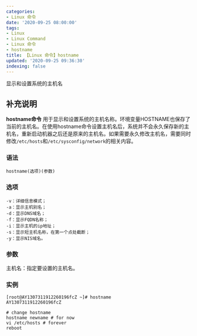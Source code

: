 ```yaml
---
categories:
- Linux 命令
date: '2020-09-25 08:00:00'
tags:
- Linux
- Linux Command
- Linux 命令
- hostname
title: 【Linux 命令】hostname
updated: '2020-09-25 09:36:30'
indexing: false
---
```


显示和设置系统的主机名

## 补充说明

**hostname命令** 用于显示和设置系统的主机名称。环境变量HOSTNAME也保存了当前的主机名。在使用hostname命令设置主机名后，系统并不会永久保存新的主机名，重新启动机器之后还是原来的主机名。如果需要永久修改主机名，需要同时修改`/etc/hosts`和`/etc/sysconfig/network`的相关内容。

### 语法

```shell
hostname(选项)(参数)
```

### 选项

```shell
-v：详细信息模式；
-a：显示主机别名；
-d：显示DNS域名；
-f：显示FQDN名称；
-i：显示主机的ip地址；
-s：显示短主机名称，在第一个点处截断；
-y：显示NIS域名。
```

### 参数

主机名：指定要设置的主机名。

### 实例

```shell
[root@AY1307311912260196fcZ ~]# hostname
AY1307311912260196fcZ

# change hostname
hostname newname # for now
vi /etc/hosts # forever
reboot
```


<!-- Linux命令行搜索引擎：https://jaywcjlove.github.io/linux-command/ -->